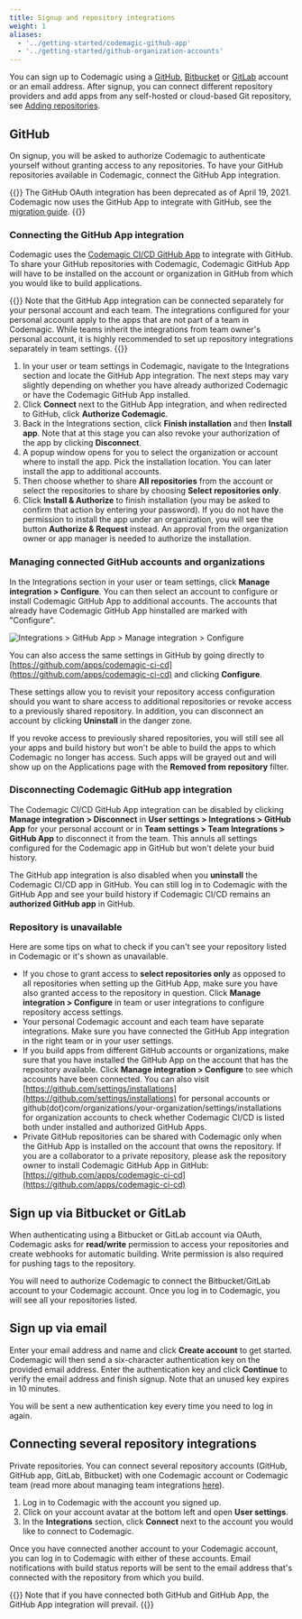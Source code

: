 ```yaml
---
title: Signup and repository integrations
weight: 1
aliases:
  - '../getting-started/codemagic-github-app'
  - '../getting-started/github-organization-accounts'
---
```


You can sign up to Codemagic using a [GitHub](https://github.com/), [Bitbucket](https://bitbucket.org/) or [GitLab](https://about.gitlab.com/) account or an email address. After signup, you can connect different repository providers and add apps from any self-hosted or cloud-based Git repository, see [Adding repositories](./adding-apps-from-custom-sources).
## GitHub

On signup, you will be asked to authorize Codemagic to authenticate yourself without granting access to any repositories. To have your GitHub repositories available in Codemagic, connect the GitHub App integration.

{{<notebox>}}
The GitHub OAuth integration has been deprecated as of April 19, 2021. Codemagic now uses the GitHub App to integrate with GitHub, see the [migration guide](../knowledge-base/migrate-to-github-app/).
{{</notebox>}}
### Connecting the GitHub App integration

Codemagic uses the [Codemagic CI/CD GitHub App](https://github.com/apps/codemagic-ci-cd) to integrate with GitHub. To share your GitHub repositories with Codemagic, Codemagic GitHub App will have to be installed on the account or organization in GitHub from which you would like to build applications.

{{<notebox>}}
Note that the GitHub App integration can be connected separately for your personal account and each team. The integrations configured for your personal account apply to the apps that are not part of a team in Codemagic. While teams inherit the integrations from team owner's personal account, it is highly recommended to set up repository integrations separately in team settings.
{{</notebox>}}

1. In your user or team settings in Codemagic, navigate to the Integrations section and locate the GitHub App integration. The next steps may vary slightly depending on whether you have already authorized Codemagic or have the Codemagic GitHub App installed.
2. Click **Connect** next to the GitHub App integration, and when redirected to GitHub, click **Authorize Codemagic**.
3. Back in the Integrations section, click **Finish installation** and then **Install app**. Note that at this stage you can also revoke your authorization of the app by clicking **Disconnect**.
4. A popup window opens for you to select the organization or account where to install the app. Pick the installation location. You can later install the app to additional accounts.
5. Then choose whether to share **All repositories** from the account or select the repositories to share by choosing **Select repositories only**.
6. Click **Install & Authorize** to finish installation (you may be asked to confirm that action by entering your password). If you do not have the permission to install the app under an organization, you will see the button **Authorize & Request** instead. An approval from the organization owner or app manager is needed to authorize the installation.

### Managing connected GitHub accounts and organizations

In the Integrations section in your user or team settings, click **Manage integration > Configure**. You can then select an account to configure or install Codemagic GitHub App to additional accounts. The accounts that already have Codemagic GitHub App hinstalled are marked with "Configure". 

![Integrations > GitHub App > Manage integration > Configure](../uploads/gh-app-conf.png)

You can also access the same settings in GitHub by going directly to [https://github.com/apps/codemagic-ci-cd](https://github.com/apps/codemagic-ci-cd) and clicking **Configure**.

These settings allow you to revisit your repository access configuration should you want to share access to additional repositories or revoke access to a previously shared repository. In addition, you can disconnect an account by clicking **Uninstall** in the danger zone.

If you revoke access to previously shared repositories, you will still see all your apps and build history but won't be able to build the apps to which Codemagic no longer has access. Such apps will be grayed out and will show up on the Applications page with the **Removed from repository** filter.

### Disconnecting Codemagic GitHub app integration

The Codemagic CI/CD GitHub App integration can be disabled by clicking **Manage integration > Disconnect** in **User settings > Integrations > GitHub App** for your personal account or in **Team settings > Team Integrations > GitHub App** to disconnect it from the team. This annuls all settings configured for the Codemagic app in GitHub but won't delete your buid history. 

The GitHub app integration is also disabled when you **uninstall** the Codemagic CI/CD app in GitHub. You can still log in to Codemagic with the GitHub App and see your build history if Codemagic CI/CD remains an **authorized GitHub app** in GitHub. 

### Repository is unavailable

Here are some tips on what to check if you can't see your repository listed in Codemagic or it's shown as unavailable.

* If you chose to grant access to **select repositories only** as opposed to all repositories when setting up the GitHub App, make sure you have also granted access to the repository in question. Click **Manage integration > Configure** in team or user integrations to configure repository access settings.
* Your personal Codemagic account and each team have separate integrations. Make sure you have connected the GitHub App integration in the right team or in your user settings.
* If you build apps from different GitHub accounts or organizations, make sure that you have installed the GitHub App on the account that has the repository available. Click **Manage integration > Configure** to see which accounts have been connected. You can also visit [https://github.com/settings/installations](https://github.com/settings/installations) for personal accounts or github(dot)com/organizations/your-organization/settings/installations for organization accounts to check whether Codemagic CI/CD is listed both under installed and authorized GitHub Apps.
* Private GitHub repositories can be shared with Codemagic only when the GitHub App is installed on the account that owns the repository. If you are a collaborator to a private repository, please ask the repository owner to install Codemagic GitHub App in GitHub: [https://github.com/apps/codemagic-ci-cd](https://github.com/apps/codemagic-ci-cd)

## Sign up via Bitbucket or GitLab

When authenticating using a Bitbucket or GitLab account via OAuth, Codemagic asks for **read/write** permission to access your repositories and create webhooks for automatic building. Write permission is also required for pushing tags to the repository. 

You will need to authorize Codemagic to connect the Bitbucket/GitLab account to your Codemagic account. Once you log in to Codemagic, you will see all your repositories listed.

## Sign up via email

Enter your email address and name and click **Create account** to get started. Codemagic will then send a six-character authentication key on the provided email address. Enter the authentication key and click **Continue** to verify the email address and finish signup. Note that an unused key expires in 10 minutes. 

You will be sent a new authentication key every time you need to log in again.
## Connecting several repository integrations

Private repositories. You can connect several repository accounts (GitHub, GitHub app, GitLab, Bitbucket) with one Codemagic account or Codemagic team (read more about managing team integrations [here](../teams/teams/#managing-team-integrations)).

1. Log in to Codemagic with the account you signed up.
2. Click on your account avatar at the bottom left and open **User settings**.
3. In the **Integrations** section, click **Connect** next to the account you would like to connect to Codemagic.

Once you have connected another account to your Codemagic account, you can log in to Codemagic with either of these accounts. Email notifications with build status reports will be sent to the email address that's connected with the repository from which you build.

{{<notebox>}}
Note that if you have connected both GitHub and GitHub App, the GitHub App integration will prevail.
{{</notebox>}}
